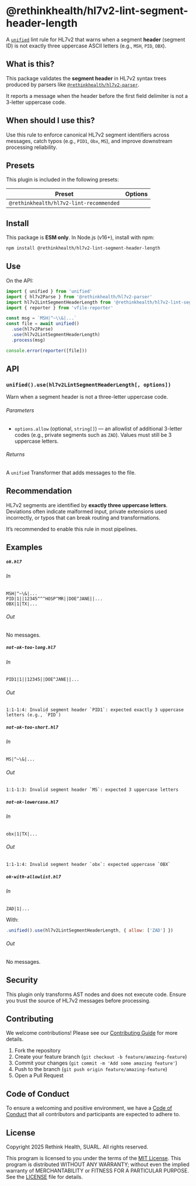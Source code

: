 # @rethinkhealth/hl7v2-lint-segment-header-length

A [`unified`][github-unified] lint rule for HL7v2 that warns when a segment **header** (segment ID) is not exactly three uppercase ASCII letters (e.g., `MSH`, `PID`, `OBX`).

## What is this?

This package validates the **segment header** in HL7v2 syntax trees produced by parsers like [`@rethinkhealth/hl7v2-parser`][github-hl7v2-parser].  

It reports a message when the header before the first field delimiter is not a 3-letter uppercase code.

## When should I use this?

Use this rule to enforce canonical HL7v2 segment identifiers across messages, catch typos (e.g., `PID1`, `Obx`, `MS`), and improve downstream processing reliability.

## Presets

This plugin is included in the following presets:

| Preset | Options |
| - | - |
| `@rethinkhealth/hl7v2-lint-recommended` | |

## Install

This package is **ESM only**. In Node.js (v16+), install with npm:

```sh
npm install @rethinkhealth/hl7v2-lint-segment-header-length
````


## Use

On the API:

```js
import { unified } from 'unified'
import { hl7v2Parse } from '@rethinkhealth/hl7v2-parser'
import hl7v2LintSegmentHeaderLength from '@rethinkhealth/hl7v2-lint-segment-header-length'
import { reporter } from 'vfile-reporter'

const msg = `MSH|^~\\&|...`
const file = await unified()
  .use(hl7v2Parse)
  .use(hl7v2LintSegmentHeaderLength)
  .process(msg)

console.error(reporter([file]))
```


## API

### `unified().use(hl7v2LintSegmentHeaderLength[, options])`

Warn when a segment header is not a three-letter uppercase code.

###### Parameters

* `options.allow` (optional, `string[]`) — an allowlist of additional 3-letter codes (e.g., private segments such as `ZAD`). Values must still be 3 uppercase letters.

###### Returns

A `unified` Transformer that adds messages to the file.

## Recommendation

HL7v2 segments are identified by **exactly three uppercase letters**. Deviations often indicate malformed input, private extensions used incorrectly, or typos that can break routing and transformations.

It’s recommended to enable this rule in most pipelines.

## Examples

##### `ok.hl7`

###### In

```hl7
MSH|^~\&|... 
PID|1||12345^^^HOSP^MR||DOE^JANE||...
OBX|1|TX|...
```

###### Out

No messages.

##### `not-ok-too-long.hl7`

###### In

```hl7
PID1|1||12345||DOE^JANE||...
```

###### Out

```text
1:1-1:4: Invalid segment header `PID1`: expected exactly 3 uppercase letters (e.g., `PID`)
```

##### `not-ok-too-short.hl7`

###### In

```hl7
MS|^~\&|...
```

###### Out

```text
1:1-1:3: Invalid segment header `MS`: expected 3 uppercase letters
```

##### `not-ok-lowercase.hl7`

###### In

```hl7
obx|1|TX|...
```

###### Out

```text
1:1-1:4: Invalid segment header `obx`: expected uppercase `OBX`
```

##### `ok-with-allowlist.hl7`

###### In

```hl7
ZAD|1|...
```

With:

```js
.unified().use(hl7v2LintSegmentHeaderLength, { allow: ['ZAD'] })
```

###### Out

No messages.

## Security

This plugin only transforms AST nodes and does not execute code. Ensure you trust the source of HL7v2 messages before processing.


## Contributing

We welcome contributions! Please see our [Contributing Guide](../../CONTRIBUTING.md) for more details.

1. Fork the repository
2. Create your feature branch (`git checkout -b feature/amazing-feature`)
3. Commit your changes (`git commit -m 'Add some amazing feature'`)
4. Push to the branch (`git push origin feature/amazing-feature`)
5. Open a Pull Request

## Code of Conduct

To ensure a welcoming and positive environment, we have a [Code of Conduct](../../CODE_OF_CONDUCT.md) that all contributors and participants are expected to adhere to.

## License

Copyright 2025 Rethink Health, SUARL. All rights reserved.

This program is licensed to you under the terms of the [MIT License](https://opensource.org/licenses/MIT). This program is distributed WITHOUT ANY WARRANTY; without even the implied warranty of MERCHANTABILITY or FITNESS FOR A PARTICULAR PURPOSE. See the [LICENSE](../../LICENSE) file for details.

[github-unified]: https://github.com/unifiedjs/unified
[github-hl7v2-parser]: https://github.com/rethinkhealth/hl7v2/tree/main/packages/hl7v2-parser